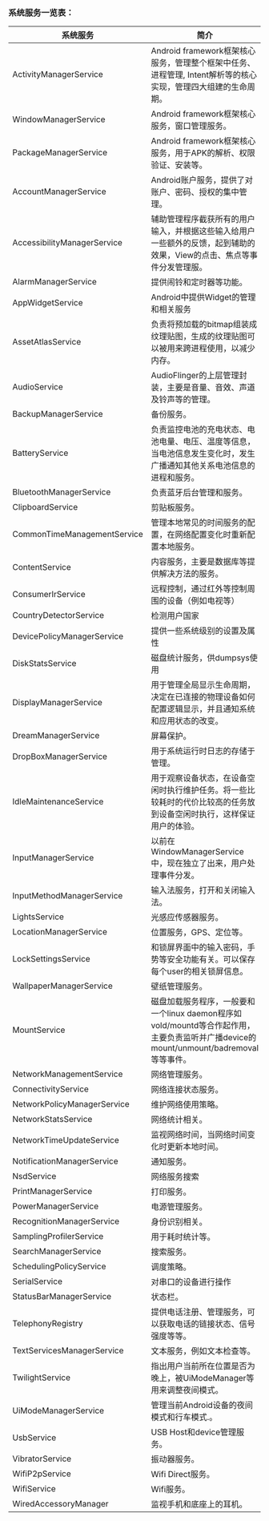 ### 系统服务一览表：
系统服务 | 简介
--- | ---
ActivityManagerService | Android framework框架核心服务，管理整个框架中任务、进程管理, Intent解析等的核心实现，管理四大组建的生命周期。
WindowManagerService | Android framework框架核心服务，窗口管理服务。
PackageManagerService | Android framework框架核心服务，用于APK的解析、权限验证、安装等。
AccountManagerService | Android账户服务，提供了对账户、密码、授权的集中管理。
AccessibilityManagerService | 辅助管理程序截获所有的用户输入，并根据这些输入给用户一些额外的反馈，起到辅助的效果，View的点击、焦点等事件分发管理服。
AlarmManagerService | 提供闹铃和定时器等功能。
AppWidgetService | Android中提供Widget的管理和相关服务
AssetAtlasService | 负责将预加载的bitmap组装成纹理贴图，生成的纹理贴图可以被用来跨进程使用，以减少内存。
AudioService | AudioFlinger的上层管理封装，主要是音量、音效、声道及铃声等的管理。
BackupManagerService | 备份服务。
BatteryService | 负责监控电池的充电状态、电池电量、电压、温度等信息，当电池信息发生变化时，发生广播通知其他关系电池信息的进程和服务。
BluetoothManagerService | 负责蓝牙后台管理和服务。
ClipboardService | 剪贴板服务。
CommonTimeManagementService | 管理本地常见的时间服务的配置，在网络配置变化时重新配置本地服务。
ContentService | 内容服务，主要是数据库等提供解决方法的服务。
ConsumerIrService | 远程控制，通过红外等控制周围的设备（例如电视等）
CountryDetectorService | 检测用户国家
DevicePolicyManagerService | 提供一些系统级别的设置及属性
DiskStatsService | 磁盘统计服务，供dumpsys使用
DisplayManagerService | 用于管理全局显示生命周期，决定在已连接的物理设备如何配置逻辑显示，并且通知系统和应用状态的改变。
DreamManagerService | 屏幕保护。
DropBoxManagerService | 用于系统运行时日志的存储于管理。
IdleMaintenanceService | 用于观察设备状态，在设备空闲时执行维护任务。将一些比较耗时的代价比较高的任务放到设备空闲时执行，这样保证用户的体验。
InputManagerService | 以前在WindowManagerService中，现在独立了出来，用户处理事件分发。
InputMethodManagerService | 输入法服务，打开和关闭输入法。
LightsService | 光感应传感器服务。
LocationManagerService | 位置服务，GPS、定位等。
LockSettingsService | 和锁屏界面中的输入密码，手势等安全功能有关。可以保存每个user的相关锁屏信息。
WallpaperManagerService | 壁纸管理服务。
MountService | 磁盘加载服务程序，一般要和一个linux daemon程序如vold/mountd等合作起作用，主要负责监听并广播device的mount/unmount/badremoval等等事件。
NetworkManagementService | 网络管理服务。 
ConnectivityService | 网络连接状态服务。
NetworkPolicyManagerService | 维护网络使用策略。
NetworkStatsService | 网络统计相关。
NetworkTimeUpdateService | 监视网络时间，当网络时间变化时更新本地时间。
NotificationManagerService | 通知服务。
NsdService | 网络服务搜索
PrintManagerService | 打印服务。
PowerManagerService | 电源管理服务。
RecognitionManagerService | 身份识别相关。
SamplingProfilerService | 用于耗时统计等。
SearchManagerService | 搜索服务。
SchedulingPolicyService | 调度策略。
SerialService | 对串口的设备进行操作
StatusBarManagerService | 状态栏。
TelephonyRegistry | 提供电话注册、管理服务，可以获取电话的链接状态、信号强度等等。
TextServicesManagerService | 文本服务，例如文本检查等。
TwilightService | 指出用户当前所在位置是否为晚上，被UiModeManager等用来调整夜间模式。
UiModeManagerService | 管理当前Android设备的夜间模式和行车模式.。
UsbService | USB Host和device管理服务。
VibratorService | 振动器服务。
WifiP2pService | Wifi Direct服务。
WifiService | Wifi服务。
WiredAccessoryManager | 监视手机和底座上的耳机。